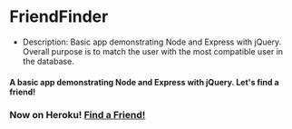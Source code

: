 # FriendFinder

* Description: Basic app demonstrating Node and Express with jQuery. Overall purpose is to match the user with the most compatible user in the database.

#### A basic app demonstrating Node and Express with jQuery. Let's find a friend!

### Now on Heroku! [Find a Friend!](https://obscure-bastion-71601.herokuapp.com/)